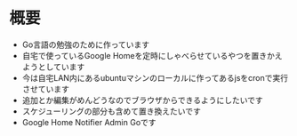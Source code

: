 # 概要
* Go言語の勉強のために作っています
* 自宅で使っているGoogle Homeを定時にしゃべらせているやつを置きかえようとしています
* 今は自宅LAN内にあるubuntuマシンのローカルに作ってあるjsをcronで実行させています
* 追加とか編集がめんどうなのでブラウザからできるようにしたいです
* スケジューリングの部分も含めて置き換えたいです
* Google Home Notifier Admin Goです

